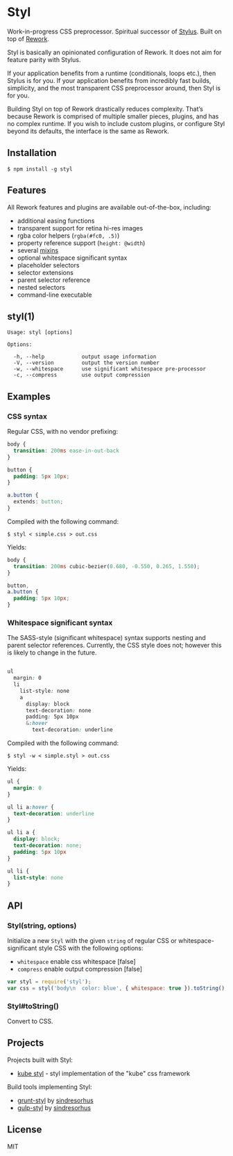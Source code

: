 # Styl

  Work-in-progress CSS preprocessor.
  Spiritual successor of [Stylus](https://github.com/LearnBoost/stylus).
  Built on top of [Rework](https://github.com/visionmedia/rework).

  Styl is basically an opinionated configuration of Rework. It does not aim for feature parity with Stylus.

  If your application benefits from a runtime (conditionals, loops etc.), then Stylus is for you.
  If your application benefits from incredibly fast builds, simplicity, and the most transparent CSS
  preprocessor around, then Styl is for you.

  Building Styl on top of Rework drastically reduces complexity. That’s because Rework is comprised of multiple
  smaller pieces, plugins, and has no complex runtime. If you wish to include custom plugins, or configure Styl
  beyond its defaults, the interface is the same as Rework.

## Installation

```
$ npm install -g styl
```

## Features

  All Rework features and plugins are available out-of-the-box, including:

  - additional easing functions
  - transparent support for retina hi-res images
  - rgba color helpers (`rgba(#fc0, .5)`)
  - property reference support (`height: @width`)
  - several [mixins](https://github.com/visionmedia/rework-mixins)
  - optional whitespace significant syntax
  - placeholder selectors
  - selector extensions
  - parent selector reference
  - nested selectors
  - command-line executable

## styl(1)

```
Usage: styl [options]

Options:

  -h, --help            output usage information
  -V, --version         output the version number
  -w, --whitespace      use significant whitespace pre-processor
  -c, --compress        use output compression
```

## Examples

### CSS syntax

  Regular CSS, with no vendor prefixing:

```css
body {
  transition: 200ms ease-in-out-back
}

button {
  padding: 5px 10px;
}

a.button {
  extends: button;
}
```

  Compiled with the following command:

```
$ styl < simple.css > out.css
```

  Yields:

```css
body {
  transition: 200ms cubic-bezier(0.680, -0.550, 0.265, 1.550);
}

button,
a.button {
  padding: 5px 10px;
}
```

### Whitespace significant syntax

  The SASS-style (significant whitespace) syntax supports nesting and parent selector references.
  Currently, the CSS style does not; however this is likely to change in the future.

```css

ul
  margin: 0
  li
    list-style: none
    a
      display: block
      text-decoration: none
      padding: 5px 10px
      &:hover
        text-decoration: underline
```

  Compiled with the following command:

```
$ styl -w < simple.styl > out.css
```

  Yields:

```css
ul {
  margin: 0
}

ul li a:hover {
  text-decoration: underline
}

ul li a {
  display: block;
  text-decoration: none;
  padding: 5px 10px
}

ul li {
  list-style: none
}
```

## API

### Styl(string, options)

  Initialize a new `Styl` with the given `string` of regular CSS or
  whitespace-significant style CSS with the following options:

  - `whitespace` enable css whitespace [false]
  - `compress` enable output compression [false]

```js
var styl = require('styl');
var css = styl('body\n  color: blue', { whitespace: true }).toString();
```

### Styl#toString()

  Convert to CSS.

## Projects

  Projects built with Styl:

  - [kube styl](https://github.com/james2doyle/kube-styl) - styl implementation of the "kube" css framework

  Build tools implementing Styl:
  
  - [grunt-styl](https://github.com/sindresorhus/grunt-styl) by [sindresorhus](https://github.com/sindresorhus)
  - [gulp-styl](https://github.com/sindresorhus/gulp-styl) by [sindresorhus](https://github.com/sindresorhus)

## License

  MIT
